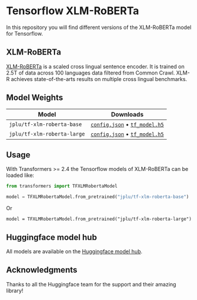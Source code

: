 # Tensorflow XLM-RoBERTa

In this repository you will find different versions of the XLM-RoBERTa model for Tensorflow.

## XLM-RoBERTa

[XLM-RoBERTa](https://ai.facebook.com/blog/-xlm-r-state-of-the-art-cross-lingual-understanding-through-self-supervision/) is a scaled cross lingual sentence encoder. It is trained on 2.5T of data across 100 languages data filtered from Common Crawl. XLM-R achieves state-of-the-arts results on multiple cross lingual benchmarks.

## Model Weights

| Model                            | Downloads
| -------------------------------- | ---------------------------------------------------------------------------------------------------------------
| `jplu/tf-xlm-roberta-base`   | [`config.json`](https://s3.amazonaws.com/models.huggingface.co/bert/jplu/tf-xlm-roberta-base/config.json) • [`tf_model.h5`](https://s3.amazonaws.com/models.huggingface.co/bert/jplu/tf-xlm-roberta-base/tf_model.h5)
| `jplu/tf-xlm-roberta-large`   | [`config.json`](https://s3.amazonaws.com/models.huggingface.co/bert/jplu/tf-xlm-roberta-large/config.json) • [`tf_model.h5`](https://s3.amazonaws.com/models.huggingface.co/bert/jplu/tf-xlm-roberta-large/tf_model.h5)

## Usage

With Transformers >= 2.4 the Tensorflow models of XLM-RoBERTa can be loaded like:

```python
from transformers import TFXLMRobertaModel

model = TFXLMRobertaModel.from_pretrained("jplu/tf-xlm-roberta-base")
```
Or
```
model = TFXLMRobertaModel.from_pretrained("jplu/tf-xlm-roberta-large")
```

## Huggingface model hub

All models are available on the [Huggingface model hub](https://huggingface.co/jplu).

## Acknowledgments

Thanks to all the Huggingface team for the support and their amazing library!
